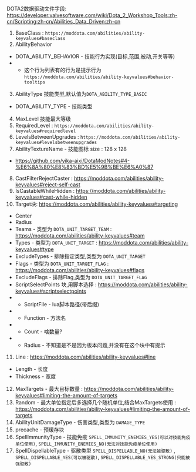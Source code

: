 DOTA2数据驱动文件字段: https://developer.valvesoftware.com/wiki/Dota_2_Workshop_Tools:zh-cn/Scripting:zh-cn/Abilities_Data_Driven:zh-cn
1. BaseClass : `https://moddota.com/abilities/ability-keyvalues#baseclass`
2. AbilityBehavior 
- DOTA_ABILITY_BEHAVIOR - 技能行为实现(目标,范围,被动,开关等等)
- - 这个行为列表有的行为是提示行为`https://moddota.com/abilities/ability-keyvalues#behavior-tooltips`
3. AbilityType 技能类型,默认值为`DOTA_ABILITY_TYPE_BASIC`
- DOTA_ABILITY_TYPE - 技能类型
4. MaxLevel 技能最大等级
5. RequiredLevel : `https://moddota.com/abilities/ability-keyvalues#requiredlevel`
6. LevelsBetweenUpgrades : `https://moddota.com/abilities/ability-keyvalues#levelsbetweenupgrades`
7. AbilityTextureName - 技能图标 size : 128 x 128
- https://github.com/yika-aixi/DotaModNotes#4-%E6%8A%80%E8%83%BD%E5%9B%BE%E6%A0%87
8. CastFilterRejectCaster : https://moddota.com/abilities/ability-keyvalues#reject-self-cast
9. IsCastableWhileHidden : https://moddota.com/abilities/ability-keyvalues#cast-while-hidden
10. Target块: https://moddota.com/abilities/ability-keyvalues#targeting
- Center
- Radius
- Teams - 类型为 `DOTA_UNIT_TARGET_TEAM` : https://moddota.com/abilities/ability-keyvalues#team
- Types - 类型为 `DOTA_UNIT_TARGET` : https://moddota.com/abilities/ability-keyvalues#type
- ExcludeTypes - 排除指定类型,类型为 `DOTA_UNIT_TARGET`
- Flags - 类型为 `DOTA_UNIT_TARGET_FLAG` : https://moddota.com/abilities/ability-keyvalues#flags
- ExcludeFlags - 排除Flag,类型为 `DOTA_UNIT_TARGET_FLAG`
- ScriptSelectPoints 块,用脚本选择 : https://moddota.com/abilities/ability-keyvalues#scriptselectpoints
- - ScriptFile - lua脚本路径(带后缀)
- - Function - 方法名
- - Count - 啥数量? 
- - Radius - 不知道是不是因为版本问题,并没有在这个块中有提示
11. Line : https://moddota.com/abilities/ability-keyvalues#line
- Length - 长度
- Thickness - 宽度
12. MaxTargets - 最大目标数量 : https://moddota.com/abilities/ability-keyvalues#limiting-the-amount-of-targets
13. Random - 最大单位指定后多选择几个随机单位,结合MaxTargets使用 : https://moddota.com/abilities/ability-keyvalues#limiting-the-amount-of-targets
14. AbilityUnitDamageType - 伤害类型,类型为 `DAMAGE_TYPE`
15. precache - 预缓存块
16. SpellImmunityType - 技能免疫 `SPELL_IMMUNITY_ENEMIES_YES(可以对技能免疫单位使用)`, `SPELL_IMMUNITY_ENEMIES_NO(无法对技能免疫单位使用)`
17. SpellDispellableType - 驱散类型 `SPELL_DISPELLABLE_NO(无法被驱散)` , `SPELL_DISPELLABLE_YES(可以被驱散)`, `SPELL_DISPELLABLE_YES_STRONG(只能被强驱散)`


